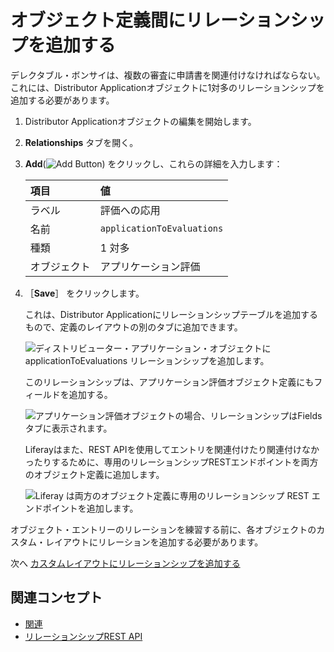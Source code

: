 # オブジェクト定義間にリレーションシップを追加する

デレクタブル・ボンサイは、複数の審査に申請書を関連付けなければならない。 これには、Distributor Applicationオブジェクトに1対多のリレーションシップを追加する必要があります。

1. Distributor Applicationオブジェクトの編集を開始します。

1. **Relationships** タブを開く。

1. **Add**(![Add Button](../../images/icon-add.png)) をクリックし、これらの詳細を入力します：

   | 項目     | 値                          |
   |:------ |:-------------------------- |
   | ラベル    | 評価への応用                     |
   | 名前     | `applicationToEvaluations` |
   | 種類     | 1 対多                       |
   | オブジェクト | アプリケーション評価                 |

1. ［**Save**］ をクリックします。

   これは、Distributor Applicationにリレーションシップテーブルを追加するもので、定義のレイアウトの別のタブに追加できます。

   ![ディストリビューター・アプリケーション・オブジェクトに applicationToEvaluations リレーションシップを追加します。](./adding-a-relationship-between-the-object-definitions/images/01.png)

   このリレーションシップは、アプリケーション評価オブジェクト定義にもフィールドを追加する。

   ![アプリケーション評価オブジェクトの場合、リレーションシップはFieldsタブに表示されます。](./adding-a-relationship-between-the-object-definitions/images/02.png)

   Liferayはまた、REST APIを使用してエントリを関連付けたり関連付けなかったりするために、専用のリレーションシップRESTエンドポイントを両方のオブジェクト定義に追加します。

   ![Liferay は両方のオブジェクト定義に専用のリレーションシップ REST エンドポイントを追加します。](./adding-a-relationship-between-the-object-definitions/images/03.png)

オブジェクト・エントリーのリレーションを練習する前に、各オブジェクトのカスタム・レイアウトにリレーションを追加する必要があります。

次へ [カスタムレイアウトにリレーションシップを追加する](./adding-the-relationship-to-custom-layouts.md)

## 関連コンセプト

* [関連](https://learn.liferay.com/en/w/dxp/building-applications/objects/creating-and-managing-objects/relationships)
* [リレーションシップREST API](https://learn.liferay.com/en/w/dxp/building-applications/objects/understanding-object-integrations/using-custom-object-apis#relationship-rest-apis)
